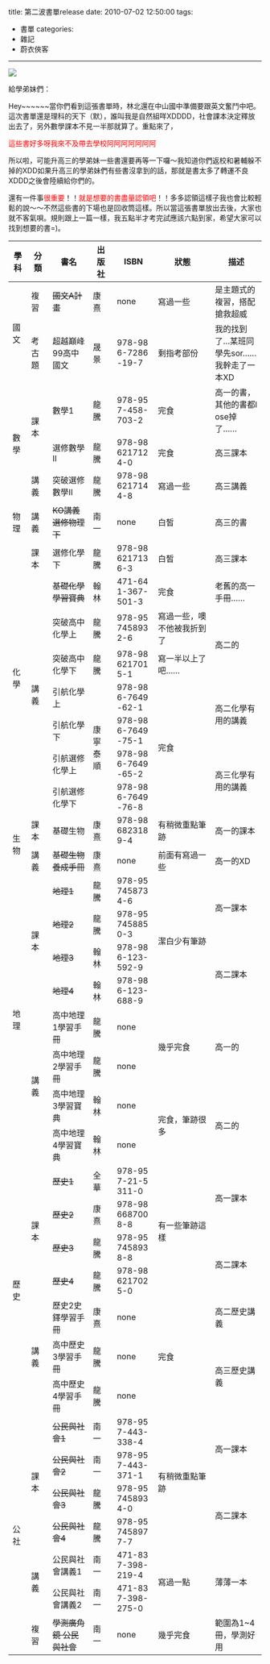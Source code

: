 title: 第二波書單release
date: 2010-07-02 12:50:00
tags:
- 書單
categories:
- 雜記
- 蔚衣俠客
---

![](/blog/img/20100702-125000-1.jpg)

給學弟妹們：

Hey~~~~~~當你們看到這張書單時，林北還在中山國中準備要跟英文奮鬥中吧。這次書單還是理科的天下（默），誰叫我是自然組咩XDDDD，社會課本決定釋放出去了，另外數學課本不見一半那就算了。重點來了，

<span style="color: red;">這些書好多呀我來不及帶去學校阿阿阿阿阿阿阿</span>

所以啦，可能升高三的學弟妹一些書還要再等一下囉～我知道你們返校和暑輔躲不掉的XDD如果升高三的學弟妹們有些書沒拿到的話，那就是書太多了轉運不良XDDD之後會陸續給你們的。

還有一件事<span style="color: red;">很重要</span>！！<span style="color: red;">就是想要的書盡量認領吧</span>！！多多認領這樣子我也會比較輕鬆的說～～不然這些書的下場也是回收筒這樣。所以當這張書單放出去後，大家也就不客氣唄。規則跟上一篇一樣，我五點半才考完試應該六點到家，希望大家可以找到想要的書=)。

<!-- more -->

<table style="word-break: break-all;"><thead><tr><th>學科</th><th>分類</th><th>書名</th><th>出版社</th><th>ISBN</th><th>狀態</th><th style="width: 20%;">描述</th></tr></tead><tbody><tr><td rowspan="2">國文</td><td>複習</td><td><span style="text-decoration: line-through;">國文A計畫</span></td><td>康熹</td><td>none</td><td>寫過一些</td><td>是主題式的複習，搭配搶救超威</td></tr><tr><td>考古題</td><td>超越巔峰99高中國文</td><td>晟景</td><td>978-986-7286-19-7</td><td>剩指考部份</td><td>我的找到了…某班同學先sor……我幹走了一本XD</td></tr><tr><td rowspan="3">數學</td><td rowspan="2">課本</td><td>數學1</td><td>龍騰</td><td>978-957-458-703-2</td><td>完食</td><td>高一的書，其他的書都lose掉了……</td></tr><tr><td>選修數學II</td><td>龍騰</td><td>978-986217124-0</td><td>完食</td><td>高三課本</td></tr><tr><td>講義</td><td>突破選修數學II</td><td>龍騰</td><td>978-986217144-8</td><td>寫過一些</td><td>高三講義</td></tr><tr><td>物理</td><td>講義</td><td><span style="text-decoration: line-through;">KO講義選修物理下</span></td><td>南一</td><td>none</td><td>白皙</td><td>高三的書</td></tr><tr><td rowspan="8">化學</td><td>課本</td><td>選修化學下</td><td>龍騰</td><td>978-986217136-3</td><td>白皙</td><td>高三課本</td></tr><tr><td rowspan="7">講義</td><td><span style="text-decoration: line-through;">基礎化學學習寶典</span></td><td>翰林</td><td>471-641-367-501-3</td><td>完食</td><td>老舊的高一手冊……</td></tr><tr><td>突破高中化學上</td><td>龍騰</td><td>978-957458932-6</td><td>寫過一些，噢不他被我折到了</td><td rowspan="2">高二的</td></tr><tr><td>突破高中化學下</td><td>龍騰</td><td>978-986217015-1</td><td>寫一半以上了吧……</td></tr><tr><td>引航化學上</td><td rowspan="4">康寧泰順</td><td>978-986-7649-62-1</td><td rowspan="4">完食</td><td rowspan="2">高二化學有用的講義</td></tr><tr><td>引航化學下</td><td>978-986-7649-75-1</td></tr><tr><td>引航選修化學上</td><td>978-986-7649-65-2</td><td rowspan="2">高三化學有用的講義</td></tr><tr><td>引航選修化學下</td><td>978-986-7649-76-8</td></tr><tr><td rowspan="2">生物</td><td>課本</td><td>基礎生物</td><td>康熹</td><td>978-986823189-4</td><td>有稍微重點筆跡</td><td>高一的課本</td></tr><tr><td>講義</td><td><span style="text-decoration: line-through;">基礎生物養成手冊</span></td><td>康熹</td><td>none</td><td>前面有寫過一些</td><td>高一的XD</td></tr><tr><td rowspan="8">地理</td><td rowspan="4">課本</td><td><span style="text-decoration: line-through;">地理1</span></td><td>龍騰</td><td>978-957458734-6</td><td rowspan="4">潔白少有筆跡</td><td rowspan="2">高一課本</td></tr><tr><td><span style="text-decoration: line-through;">地理2</span></td><td>龍騰</td><td>978-957458850-3</td></tr><tr><td><span style="text-decoration: line-through;">地理3</span></td><td>翰林</td><td>978-986-123-592-9</td><td rowspan="2">高二課本</td></tr><tr><td><span style="text-decoration: line-through;">地理4</span></td><td>翰林</td><td>978-986-123-688-9</td></tr><tr><td rowspan="4">講義</td><td>高中地理1學習手冊</td><td>龍騰</td><td>none</td><td rowspan="2">幾乎完食</td><td rowspan="2">高一的</td></tr><tr><td>高中地理2學習手冊</td><td>龍騰</td><td>none</td></tr><tr><td>高中地理3學習寶典</td><td>翰林</td><td>none</td><td rowspan="2">完食，筆跡很多</td><td rowspan="2">高二的</td></tr><tr><td>高中地理4學習寶典</td><td>翰林</td><td>none</td></tr><tr><td rowspan="7">歷史</td><td rowspan="4">課本</td><td><span style="text-decoration: line-through;">歷史1</span></td><td>全華</td><td>978-957-21-5311-0</td><td rowspan="4">有一些筆跡這樣</td><td rowspan="2">高一課本</td></tr><tr><td><span style="text-decoration: line-through;">歷史2</span></td><td>康熹</td><td>978-986687008-8</td></tr><tr><td><span style="text-decoration: line-through;">歷史3</span></td><td>龍騰</td><td>978-957458938-8</td><td rowspan="2">高二課本</td></tr><tr><td><span style="text-decoration: line-through;">歷史4</span></td><td>龍騰</td><td>978-986217025-0</td></tr><tr><td rowspan="3">講義</td><td>歷史2史鐸學習手冊</td><td>康熹</td><td>none</td><td rowspan="3">完食</td><td>高二歷史講義</td></tr><tr><td>高中歷史3學習手冊</td><td>龍騰</td><td>none</td><td rowspan="2">高三歷史講義</td></tr><tr><td>高中歷史4學習手冊</td><td>龍騰</td><td>none</td></tr><tr><td rowspan="7">公社</td><td rowspan="4">課本</td><td><span style="text-decoration: line-through;">公民與社會1</span></td><td>南一</td><td>978-957-443-338-4</td><td rowspan="4">有稍微重點筆跡</td><td rowspan="2">高一課本</td></tr><tr><td><span style="text-decoration: line-through;">公民與社會2</span></td><td>南一</td><td>978-957-443-371-1</td></tr><tr><td><span style="text-decoration: line-through;">公民與社會3</span></td><td>龍騰</td><td>978-957458934-0</td><td rowspan="2">高二課本</td></tr><tr><td><span style="text-decoration: line-through;">公民與社會4</span></td><td>龍騰</td><td>978-957458977-7</td></tr><tr><td rowspan="2">講義</td><td>公民與社會講義1</td><td>南一</td><td>471-837-398-219-4</td><td rowspan="2">寫過一點</td><td rowspan="2">薄薄一本</td></tr><tr><td>公民與社會講義2</td><td>南一</td><td>471-837-398-275-0</td></tr><tr><td>複習</td><td><span style="text-decoration: line-through;">學測廣角鏡 公民與社會</span></td><td>南一</td><td>none</td><td>幾乎完食</td><td>範圍為1~4冊，學測好用</td></tr></tbody></table>